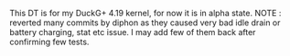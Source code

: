 This DT is for my DuckG+ 4.19 kernel, for now it is in alpha state. 
NOTE : reverted many commits by diphon as they caused very bad idle drain or battery charging, stat etc issue.
I may add few of them back after confirming few tests.
